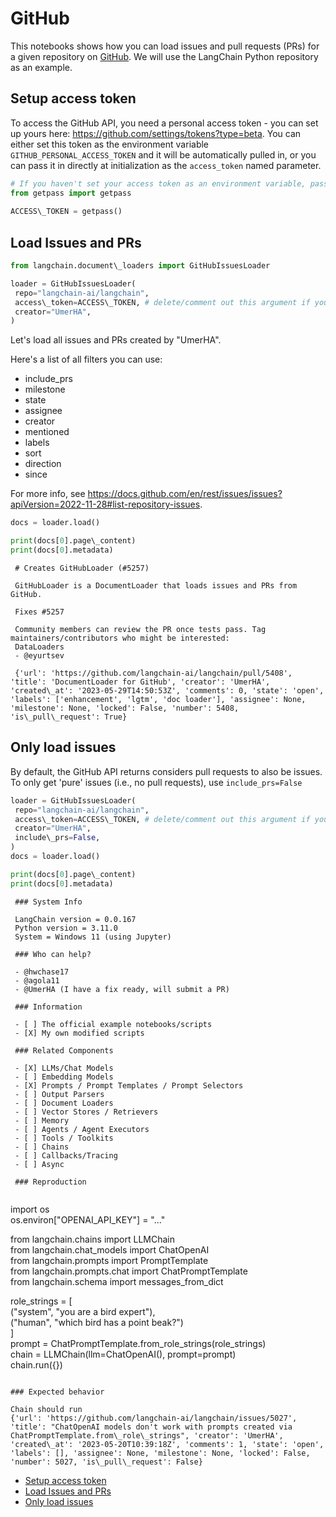 # GitHub

This notebooks shows how you can load issues and pull requests (PRs) for a given repository on [GitHub](https://github.com/). We will use the LangChain Python repository as an example.

## Setup access token[​](#setup-access-token "Direct link to Setup access token")

To access the GitHub API, you need a personal access token - you can set up yours here: <https://github.com/settings/tokens?type=beta>. You can either set this token as the environment variable `GITHUB_PERSONAL_ACCESS_TOKEN` and it will be automatically pulled in, or you can pass it in directly at initialization as the `access_token` named parameter.

```python
# If you haven't set your access token as an environment variable, pass it in here.  
from getpass import getpass  
  
ACCESS\_TOKEN = getpass()  

```

## Load Issues and PRs[​](#load-issues-and-prs "Direct link to Load Issues and PRs")

```python
from langchain.document\_loaders import GitHubIssuesLoader  

```

```python
loader = GitHubIssuesLoader(  
 repo="langchain-ai/langchain",  
 access\_token=ACCESS\_TOKEN, # delete/comment out this argument if you've set the access token as an env var.  
 creator="UmerHA",  
)  

```

Let's load all issues and PRs created by "UmerHA".

Here's a list of all filters you can use:

- include_prs
- milestone
- state
- assignee
- creator
- mentioned
- labels
- sort
- direction
- since

For more info, see <https://docs.github.com/en/rest/issues/issues?apiVersion=2022-11-28#list-repository-issues>.

```python
docs = loader.load()  

```

```python
print(docs[0].page\_content)  
print(docs[0].metadata)  

```

```text
 # Creates GitHubLoader (#5257)  
   
 GitHubLoader is a DocumentLoader that loads issues and PRs from GitHub.  
   
 Fixes #5257  
   
 Community members can review the PR once tests pass. Tag maintainers/contributors who might be interested:  
 DataLoaders  
 - @eyurtsev  
   
 {'url': 'https://github.com/langchain-ai/langchain/pull/5408', 'title': 'DocumentLoader for GitHub', 'creator': 'UmerHA', 'created\_at': '2023-05-29T14:50:53Z', 'comments': 0, 'state': 'open', 'labels': ['enhancement', 'lgtm', 'doc loader'], 'assignee': None, 'milestone': None, 'locked': False, 'number': 5408, 'is\_pull\_request': True}  

```

## Only load issues[​](#only-load-issues "Direct link to Only load issues")

By default, the GitHub API returns considers pull requests to also be issues. To only get 'pure' issues (i.e., no pull requests), use `include_prs=False`

```python
loader = GitHubIssuesLoader(  
 repo="langchain-ai/langchain",  
 access\_token=ACCESS\_TOKEN, # delete/comment out this argument if you've set the access token as an env var.  
 creator="UmerHA",  
 include\_prs=False,  
)  
docs = loader.load()  

```

```python
print(docs[0].page\_content)  
print(docs[0].metadata)  

```

```text
 ### System Info  
   
 LangChain version = 0.0.167  
 Python version = 3.11.0  
 System = Windows 11 (using Jupyter)  
   
 ### Who can help?  
   
 - @hwchase17  
 - @agola11  
 - @UmerHA (I have a fix ready, will submit a PR)  
   
 ### Information  
   
 - [ ] The official example notebooks/scripts  
 - [X] My own modified scripts  
   
 ### Related Components  
   
 - [X] LLMs/Chat Models  
 - [ ] Embedding Models  
 - [X] Prompts / Prompt Templates / Prompt Selectors  
 - [ ] Output Parsers  
 - [ ] Document Loaders  
 - [ ] Vector Stores / Retrievers  
 - [ ] Memory  
 - [ ] Agents / Agent Executors  
 - [ ] Tools / Toolkits  
 - [ ] Chains  
 - [ ] Callbacks/Tracing  
 - [ ] Async  
   
 ### Reproduction  
   
```

import os\
os.environ\["OPENAI_API_KEY"\] = "..."

from langchain.chains import LLMChain\
from langchain.chat_models import ChatOpenAI\
from langchain.prompts import PromptTemplate\
from langchain.prompts.chat import ChatPromptTemplate\
from langchain.schema import messages_from_dict

role_strings = \[\
("system", "you are a bird expert"),\
("human", "which bird has a point beak?")\
\]\
prompt = ChatPromptTemplate.from_role_strings(role_strings)\
chain = LLMChain(llm=ChatOpenAI(), prompt=prompt)\
chain.run({})

```
  
### Expected behavior  
  
Chain should run  
{'url': 'https://github.com/langchain-ai/langchain/issues/5027', 'title': "ChatOpenAI models don't work with prompts created via ChatPromptTemplate.from\_role\_strings", 'creator': 'UmerHA', 'created\_at': '2023-05-20T10:39:18Z', 'comments': 1, 'state': 'open', 'labels': [], 'assignee': None, 'milestone': None, 'locked': False, 'number': 5027, 'is\_pull\_request': False}  

```

- [Setup access token](#setup-access-token)
- [Load Issues and PRs](#load-issues-and-prs)
- [Only load issues](#only-load-issues)
